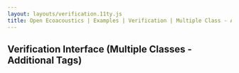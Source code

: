 ```yaml
---
layout: layouts/verification.11ty.js
title: Open Ecoacoustics | Examples | Verification | Multiple Class - Additional Tags
---
```


<h2 class="grid-title">Verification Interface (Multiple Classes - Additional Tags)</h2>

<oe-verification-grid id="verification-grid" grid-size="8">
  <oe-verification verified="true" shortcut="y"></oe-verification>
  <oe-verification verified="true" additional-tags="land, male" shortcut="g"></oe-verification>
  <oe-verification verified="true" additional-tags="land, female" shortcut="h"></oe-verification>
  <oe-verification verified="true" additional-tags="flight, male" shortcut="j"></oe-verification>
  <oe-verification verified="true" additional-tags="flight, female" shortcut="k"></oe-verification>
  <oe-verification verified="false" shortcut="n"></oe-verification>
  <oe-data-source slot="data-source" for="verification-grid" src="/public/kaleidoscope.csv" local></oe-data-source>
</oe-verification-grid>
